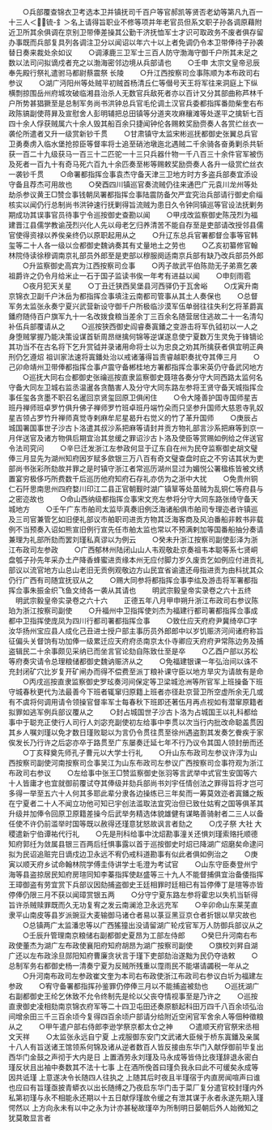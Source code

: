 <!-- { "loadSidebar": true } -->
　　○兵部覆查锦衣卫考选本卫并镇抚司千百户等官郝凯等贤否老幼等第凡九百一十三人＜锍-釒＞名上请得旨职业不修等项并年老官员但系文职子孙各调原藉附近卫所其余俱调在京别卫带俸差操其公勤干济抚恤军士才识可取政务不废者俱存留办事既而兵部复具列各调注卫分以闻诏以年六十以上者免调仍令本卫带俸待子孙袭替日奏来裁处余如议
　　○调涿鹿三卫军士三百人防守渤海守御千户所其未足之数以法司问拟谪戍者充之以渤海密邻边境从兵部请也
　　○壬申  太宗文皇帝忌辰  奉先殿行祭礼遣驸马都尉蔡震祭  长陵
　　○升江西按察司佥事陈顺为本布政司右参议
　　○湖广沔阳州等处贼平初贼首杨清丘仁等僣号天王将军往来洞庭上下纵横剽掠围岳州府城攻破临湘县治杀人无数官兵敌死者亦以百计又分其部曲称芦林千户所势甚猖獗至是总制军务尚书洪钟总兵官毛伦调土汉官兵委都指挥番勋柴奎右布政陈镐副使蒋昪及宣慰舍人彭明辅把总田镇等分道夹攻麻穰滩等处遂平之擒斩七百四十余人俘获贼属六十余人毁其船百余只捷闻钟伦各赐敕奖励赍奏人各赏纻丝衣一袭伦所遣者又升一级赏新钞千贯
　　○甘肃镇守太监宋彬巡抚都御史张翼总兵官卫勇奏虏入临水堡抢掠臣等督率将士追至硝池墩迤北遇贼二千余骑各奋勇剿杀共斩获一百二十九级获马一百三十二匹驼一十三只兵器什物一千八百三十余件官军被伤及死者一百九十有奇马死六百九十余匹奏至彬等赐敕奖励赍奏人各升一级赏纻丝衣一袭钞千贯
　　○命署都指挥佥事袁杰守备天津三卫地方时方多盗兵部奏宜添设守备且荐杰可用故也
　　○癸酉四川镇巡官奏流贼仍往来通巴广元袁川龙州等处劫杀参议黄王□赞佥事钱朝凤署都指挥佥事陆震防备欠严宜究治兵部请行御史俞缁核实以闻仍行总制尚书洪钟速行抚剿得旨流贼为患日久令钟同镇巡等官设法抚剿务期成功其误事官员待事宁令巡按御史查勘以闻
　　○甲戌改监察御史陈茂烈为福建晋江县儒学教谕茂烈兴化人先以母老乞归养清苦不能自存至是吏部请改授邻县儒官使得资禄以养俟亲终仍以原职起用从之
　　○升辽东总兵官署都督佥事等官韩玺等二十人各一级以佥都御史魏讷奏其有丈量地土之劳也
　　○乙亥初纂修官翰林院侍读徐穆调南京礼部员外郎至是吏部以穆服阕适南京兵部有缺乃改兵部员外郎
　　○升监察御史高宾为江西按察司佥事
　　○丙子故武平伯陈勋无子弟熹乞袭祖爵许之仍令月给米止一石于国子监读书俟一年考有进益以闻
　　○申刻雨雹
　　○夜月犯天关星
　　○丁丑迁狭西吴堡县河西驿仍于瓦舍峪
　　○戊寅升南京锦衣卫副千户沐岳为都指挥佥事填注云南都司管事从其土人奏保也
　　○总督军务太监张永奏宁夏兴武营新设守御千户所极临沙漠军伍单弱往往失利乞将革爵寘鐇府随侍百户旗军九十一名改拨食粮当差余丁三百余名随营居住逃故二十一名清勾补伍兵部覆请从之
　　○巡按狭西御史阎睿奏寘鐇之变游击将军仇钺初以一人之身堕贼掌握乃能决策设谋首斩周昂继擒何锦等逆谋遂息使宁夏数万生灵免于锋镝论其功当不在古名将下乞升赏钺并录诸用命将士以为忠良之劝其所擒获者俱宜明正典刑仍乞遵炤  祖训家法速将寘鐇处治以戒诸藩得旨责睿越职奏扰夺其俸三月
　　○己卯命靖州卫带俸都指挥佥事卢震守备郴桂地方署都指挥佥事宋英仍守备武冈地方
　　○巡抚大同右佥都御史张禴巡按直隶监察御史聂瑄各奏分守大同西路太监何名守备大同左卫城右监丞温暹各贪酷害人及分守大同东路左参将王贤守备天城指挥佥事任玺各贪墨不职召名暹回京贤玺回原卫俱闲住
　　○令大隆善护国寺国师星吉班丹禅师班卓罗竹俱升佛子禅师罗竹班卓班丹端竹朵而只坚参升国师大慈恩寺乳奴星吉领占罗竹升禅师真觉寺剌麻牟尼星曷升右觉义的竹了革升国师
　　○庚辰占城国署国事世子沙古卜洛遣其叔沙系把麻等请封并贡方物礼部言沙系把麻等到京一月伴送官及诸方物俱后期宜治其怠缓之罪诏沙古卜洛及使臣等赏赐如例给之伴送官令法司究问
　　○辛巳迁发浙江左参政何显于辽东自在州为民夺监察御史胡文璧俸三月显先为湖州知府因岁赋多歛银三万八百有奇文璧查盘时庇之不穷诘其状为吏部尚书张彩所劾故并罪之是时镇守浙江者常巡历湖州显过为媚悦公署楹栋皆被文绣置宴穷极侈巧所费数千后巡历他府知府石存礼亦仿为之浙中大扰
　　○免贵州铜仁石阡思南思州四府婺川印江二县正官朝觐时湖广镇筸等处苗贼为乱铜仁等府县与之密迩故也
　　○命山西纳级都指挥佥事宋文充左参将分守大同东路张绮守备天城地方
　　○壬午广东市舶司太监毕真奏旧例泛海诸船俱市舶司专理迩者许镇巡及三司官兼管乞如旧便礼部议市舶职司进贡方物其泛海客商及风泊番船非敕书非载例不当预奏入诏如熊宣旧例行宣先任市舶太监也常以不预满剌加等国番船抽分奏请兼理为礼部所劾而罢刘瑾私真谬以为例云
　　○癸未升浙江按察司副使彭泽为浙江布政司左参政
　　○广西郁林州陆闭山山人韦观敬赴京奏祖韦本聪等系七贤峒盘瓠子孙先年采办土产降香蜂蜜进贡缘本州无应付脚力岁久废贡乞如例应付进贡礼部议以流官地方山总山老旧无贡例观敬边方山民宜省谕遣还毋指进贡为由科扰其众仍行广西有司随宜抚驭从之
　　○赐大同参将都指挥佥事李纮及游击将军署都指挥佥事朱振金织飞鱼文绮各一袭从其请也
　　明武宗毅皇帝实录卷之六十五终
　明武宗毅皇帝实录卷之六十六
　　正德五年八月甲申朔升浙江布政司右参议陈珀为浙江按察司副使
　　○升福州中卫指挥使刘杰为福建行都司署都指挥佥事成都中卫指挥使庞凤为四川行都司署都指挥佥事
　　○致仕应天府府尹冀绮卒□字汝华扬州宝应县人成化己丑进士授户部主事历员外郎郎中以岁饥赈济河间诸府称旨征偏头关督饷有功加俸一级累迁应天府府丞南京太仆寺卿应天府府尹常陈边务及捕盗辑民二十余事颇见采纳已而坐言官论劾自陈致仕至是卒
　　○乙酉户部以苏松等府奏灾请令总理粮储都御史魏讷赈济从之
　　○免福建银课一年弘治间以诛不充封闭矿穴比岁复开矿闸办而得不偿费至派丁粮补课守臣以地方旱灾为请故有是命
　　○丙戌巡按直隶监察御史罗玹奏河间保定等卫梁城沧洲等所官军上班操备下班守城春秋更代为法最善今下班者辄窜归原籍上班者亦径赴京营卫所空虚所余无几或有不虞将何调用请令领操官督率军士每春秋下班即还著伍月再点视如有潜窜原籍者拟罪如逃军例兵部议覆从之
　　○封占城国世子沙古卜洛为占城国王以礼科都给事中于聪充正使行人司行人刘宓充副使初左给事中李贯以次当行内批改命聪盖贯因其乡人嘱刘瑾以免才数日瑾败聪以为言仍令贯往贯至徐州遇盗割其发奏乞餋疾于家俟发长乃行许之后宓亦卒于路贯至广东屡奏迁延七年不行乃议令其国人领封册而还
　　○丁亥释奠先师孔子曹元以大学士行礼
　　○升山东布政司左参议许淳为山西按察司副使河南按察司佥事吴江为山东布政司左参议广西按察司佥事符观为浙江布政司右参议
　　○左给事中张王□赞监察御史张羽等言武举中式官生安国等六十人皆庸才也宜就御前覆试夺其俸级并劾兵部尚书刘宇任情创法之罪得旨将才岂可多得一举至五六十人何其多耶此辈分隶各边操练已三年矣而一筹莫效迩者寘鐇之叛在宁夏者二十人不闻立功他可知已宇创法滥取法宜究治但已致仕姑宥之国等俱革其升级并加俸令回原卫原籍差操今后武举务精选体貌雄健有谋略善骑射者二三人以备任使不许仍前滥举时国等既以赦得还瑾意犹怒故讽言者劾之
　　○戊子祭  大社  大稷遣新宁伯谭祐代行礼
　　○先是刑科给事中沈炤勘事潼关还惧刘瑾索赂托顺德知府郭纴为敛属县银三百两后纴惧事露以首于巡按御史时炤已降湖广炤磨矣命逮问拟为民诏追赃完日谪戍边卫永远不宥仍戒科道勘事有似此者俱如例治之
　　○庚寅以顺天府乡试命翰林院学傅圭侍讲学士毛澄为考试官
　　○山东守臣奏登州宁海等县盗掠居民知府房瑄同知李蓁指挥使赵盛等三十九人不能督捕俱宜治备倭指挥王璋御盗有劳宜赏下兵部议因劾捕盗御史王廷相罪时廷相已有旨停俸丁是瑄等亦皆停俸仍限三月不获以闻璋赏银五两
　　○分守宁夏东路左参将霍忠以失机当斩得旨许杀贼赎罪既而久无功复宥之发云南澜沧卫永远充军
　　○辛卯命山东莱芜直隶平山南皮等县岁派豌豆大麦输御马诸仓者易以菉豆黑豆京仓者折银以旱灾故也
　　○总镇两广太监潘忠等以广西猺獞出没请留湖广轮戍官军万人防御兵部议从之
　　○壬辰升管理南京粮储右副都御史夏昂为工部左侍郎
　　○癸巳升河南右布政使董杰为湖广左布政使襄阳府知府胡昂为湖广按察司副使
　　○旗校刘昇自湖广还以左布政涂旦郧阳知府曹廉贪状言于瑾下吏部劾治遂黜为民仍夺诰敕
　　○总制军务右都御史杨一清奏宁夏为反贼所残重以霪雨民不能堪请蠲税一年从之
　　○升河南布政司左参政崔文奎为本司右布政使浙江布政司右参议白圻为福建左参政
　　○宥守备署都指挥孙鉴罪仍停俸三月以不能捕盗被劾也
　　○巡抚湖广右副都御史王纶乞休致不允令终制先是纶以父丧夺情视事至是乃许之
　　○巡按直隶御史凌相劾南京锦衣府军等二十四卫屯田还奏原额起科田万四千八百余顷弘治间增余田三千三百余顷今复得四百余顷户部请分给附近空闲官军舍余人等佃种徵粮从之
　　○甲午遣户部右侍郎李逊学祭京都太仓之神
　　○遣顺天府官祭宋丞相文天祥
　　○太监张永远自宁夏  上戎服御东安门文武诸大臣候于桥东寘鐇及亲属十八人有旨送诸王馆领系何锦及诸从逆者数百人皆反接由东华门入献俘御前毕复出西华门金鼓之声彻于大内是日  上置酒劳永刘瑾及马永成等皆侍比夜瑾辞退永密白瑾反状且出袖中奏数其不法十七事  上在酒所俛首曰瑾负我永曰此不可缓矣永成等因共诋瑾  上意遂决令长随四人往执之  上随其后时夜且半瑾宿于内直房闻喧声曰谁也应曰有旨瑾亟披青蟒衣以出长随缚之乃夜启东华门击于菜厂复分遣官校封瑾内外私第初瑾与永不相能永还期以十五日献俘瑾故令缓之有泄其谋于永者永遂先期入瑾愕然以  上方向永未有以中之永为计亦甚秘故瑾卒为所制明日晏朝后外人始微知之犹莫敢显言者
